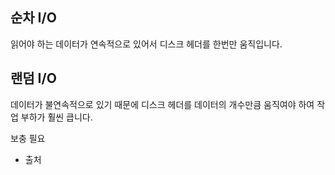 ## 순차 I/O

읽어야 하는 데이터가 연속적으로 있어서 디스크 헤더를 한번만 움직입니다.

## 랜덤 I/O

데이터가 불연속적으로 있기 때문에 디스크 헤더를 데이터의 개수만큼 움직여야 하여 작업 부하가 훨씬 큽니다.



보충 필요

- 출처

